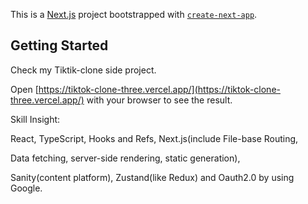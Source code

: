 This is a [Next.js](https://nextjs.org/) project bootstrapped with [`create-next-app`](https://github.com/vercel/next.js/tree/canary/packages/create-next-app).

## Getting Started

Check my Tiktik-clone side project. 

Open [https://tiktok-clone-three.vercel.app/](https://tiktok-clone-three.vercel.app/) with your browser to see the result.

Skill Insight: 

React, TypeScript, Hooks and Refs, Next.js(include File-base Routing, 

Data fetching, server-side rendering, static generation), 

Sanity(content platform), Zustand(like Redux) and Oauth2.0 by using Google.


